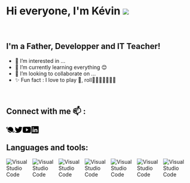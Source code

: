 # Hi everyone, I'm Kévin <img src="https://media.giphy.com/media/hvRJCLFzcasrR4ia7z/giphy.gif" width="50px">

<br>

## I'm a Father, Developper and IT Teacher!
- 👀 I’m interested in ...
- 🌱 I’m currently learning everything 😊
- 💞️ I’m looking to collaborate on ...
- ✨ Fun fact : I love to play 🥁, roll🥋🏄‍♂️🎣🌊⛵🐶

<br>

## Connect with me 📫 :
[<img align="left" alt="Kevin | Website" width="22px" src="https://github.com/ionic-team/ionicons/blob/master/src/svg/planet-sharp.svg" />][website]
[<img align="left" alt="Kevin | Twitter" width="22px" src="https://github.com/ionic-team/ionicons/blob/master/src/svg/logo-twitter.svg" />][twitter]
[<img align="left" alt="Kevin | Youtube" width="22px" src="https://github.com/ionic-team/ionicons/blob/master/src/svg/logo-youtube.svg" />][youtube]
[<img align="left" alt="Kevin | Linkedin" width="22px" src="https://github.com/ionic-team/ionicons/blob/master/src/svg/logo-linkedin.svg" />][linkedin]

<br>

## Languages and tools:
[<img align="left" alt="Visual Studio Code"  width="70px" src="https://github.com/JoshDanielWalker/Tech-SVG-Icons/blob/master/visual-studio-code.svg" />][website]
[<img align="left" alt="Visual Studio Code"  width="70px" src="https://github.com/JoshDanielWalker/Tech-SVG-Icons/blob/master/atom.svg" />][website]
[<img align="left" alt="Visual Studio Code"  width="70px" src="https://github.com/JoshDanielWalker/Tech-SVG-Icons/blob/master/codepen.svg" />][website]
[<img align="left" alt="Visual Studio Code"  width="70px" src="https://github.com/JoshDanielWalker/Tech-SVG-Icons/blob/master/css.svg" />][website]
[<img align="left" alt="Visual Studio Code"  width="70px" src="https://github.com/JoshDanielWalker/Tech-SVG-Icons/blob/master/npm.svg" />][website]
[<img align="left" alt="Visual Studio Code"  width="70px" src="https://github.com/JoshDanielWalker/Tech-SVG-Icons/blob/master/nodejs.svg" />][website]
[<img align="left" alt="Visual Studio Code"  width="70px" src="https://github.com/JoshDanielWalker/Tech-SVG-Icons/blob/master/arduino.svg" />][website]

<br>

[website]:#
[twitter]: https://twitter.com
[youtube]: https://youtube.com
[linkedin]: https://linkedin.com
